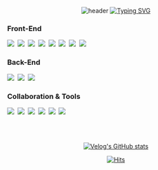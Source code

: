 <div align="center">
    
![header](https://capsule-render.vercel.app/api?type=venom&height=150&color=25CC76&text=🦊%&fontAlign=50&stroke=ECECEC&strokeWidth=2)
[![Typing SVG](https://readme-typing-svg.demolab.com?font=Fira+Code&weight=500&duration=1000&pause=10&color=2CCC40&center=true&vCenter=true&multiline=true&repeat=false&random=false&width=435&height=100&lines=When+it+doubt%2c+choose+change)](https://git.io/typing-svg)

</div>

<h3>Front-End</h3>
<p>
  <img src="https://img.shields.io/badge/react-61DAFB?style=flat-square&logo=react&logoColor=white"></a>&nbsp
  <img src="https://img.shields.io/badge/typescript-3178C6?style=flat-square&logo=typescript&logoColor=white"></a>&nbsp
  <img src="https://img.shields.io/badge/next.js-000000?style=flat-square&logo=next.js&logoColor=white"></a>&nbsp
  <img src="https://img.shields.io/badge/html5-E34F26?style=flat-square&logo=html5&logoColor=white"></a>&nbsp
  <img src="https://img.shields.io/badge/css3-1572B6?style=flat-square&logo=css3&logoColor=white"></a>&nbsp
  <img src="https://img.shields.io/badge/Javascript-ffb13b?style=flat-square&logo=javascript&logoColor=white"></a>&nbsp
  <img src="https://img.shields.io/badge/tailwindcss-06B6D4?style=flat-square&logo=tailwindcss&logoColor=white"></a>&nbsp
  <img src="https://img.shields.io/badge/sass-CC6699?style=flat-square&logo=sass&logoColor=white"></a>&nbsp
</p>
<h3>Back-End</h3>
<p>
  <img src="https://img.shields.io/badge/node.js-339933?style=flat-square&logo=Node.js&logoColor=white"></a>&nbsp
  <img src="https://img.shields.io/badge/express-000000?style=flat-square&logo=express&logoColor=white"></a>&nbsp
  <img src="https://img.shields.io/badge/mysql-4479A1?style=flat-square&logo=mysql&logoColor=white"></a>&nbsp
</p>

<h3>Collaboration & Tools</h3>
<p>
  <img src="https://img.shields.io/badge/slack-4A154B?style=flat-square&logo=slack&logoColor=white"></a>&nbsp
  <img src="https://img.shields.io/badge/figma-F24E1E?style=flat-square&logo=figma&logoColor=white"></a>&nbsp
  <img src="https://img.shields.io/badge/notion-000000?style=flat-square&logo=notion&logoColor=white"></a>&nbsp
  <img src="https://img.shields.io/badge/visualstudiocode-007ACC?style=flat-square&logo=visualstudiocode&logoColor=white"></a>&nbsp
  <img src="https://img.shields.io/badge/git-F05032?style=flat-square&logo=git&logoColor=white"></a>&nbsp
  <img src="https://img.shields.io/badge/github-181717?style=flat-square&logo=github&logoColor=white"></a>&nbsp
  <br>
</p>

<br />
<br />

<div align="center">

[![Velog's GitHub stats](https://velog-readme-stats.vercel.app/api?name=riverhye)]([벨로그링크](https://velog.io/@riverhye))

[![Hits](https://hits.seeyoufarm.com/api/count/incr/badge.svg?url=https%3A%2F%2Fgithub.com%2Friverhye%2Fhit-counter&count_bg=%2324CC76&title_bg=%23000000&icon=github.svg&icon_color=%23FFFFFF&title=Hits&edge_flat=false)](https://hits.seeyoufarm.com)
    
</div>

